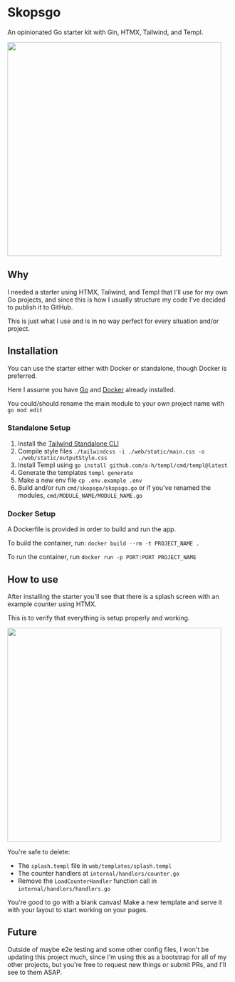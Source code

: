 # Skopsgo
An opinionated Go starter kit with Gin, HTMX, Tailwind, and Templ.

<img src="https://i.ibb.co/QHS4xb4/skopsgo-Github.png" height="480px" />

## Why
I needed a starter using HTMX, Tailwind, and Templ that I'll use for my own Go projects, and since this is how I usually structure my code I've decided to publish it to GitHub.

This is just what I use and is in no way perfect for every situation and/or project.

## Installation
You can use the starter either with Docker or standalone, though Docker is preferred.

Here I assume you have [Go](https://go.dev/) and [Docker](https://www.docker.com/) already installed.

You could/should rename the main module to your own project name with `go mod edit`

### Standalone Setup
1. Install the [Tailwind Standalone CLI](https://tailwindcss.com/blog/standalone-cli)
2. Compile style files `./tailwindcss -i ./web/static/main.css -o ./web/static/outputStyle.css`
3. Install Templ using `go install github.com/a-h/templ/cmd/templ@latest`
4. Generate the templates `templ generate`
5. Make a new env file `cp .env.example .env`
6. Build and/or run `cmd/skopsgo/skopsgo.go` or if you've renamed the modules, `cmd/MODULE_NAME/MODULE_NAME.go`

### Docker Setup
A Dockerfile is provided in order to build and run the app.

To build the container, run: `docker build --rm -t PROJECT_NAME .`

To run the container, run `docker run -p PORT:PORT PROJECT_NAME`

## How to use
After installing the starter you'll see that there is a splash screen with an example counter using HTMX.

This is to verify that everything is setup properly and working.

<img src="https://i.ibb.co/RhHDTRd/splash-Final.jpg" height="480px" />

You're safe to delete:
- The `splash.templ` file in `web/templates/splash.templ`
- The counter handlers at `internal/handlers/counter.go`
- Remove the `LoadCounterHandler` function call in `internal/handlers/handlers.go`

You're good to go with a blank canvas! Make a new template and serve it with your layout to start working on your pages.

## Future
Outside of maybe e2e testing and some other config files, I won't be updating this project much, since I'm using this as a bootstrap for all of my other projects, but you're free to request new things or submit PRs, and I'll see to them ASAP.

